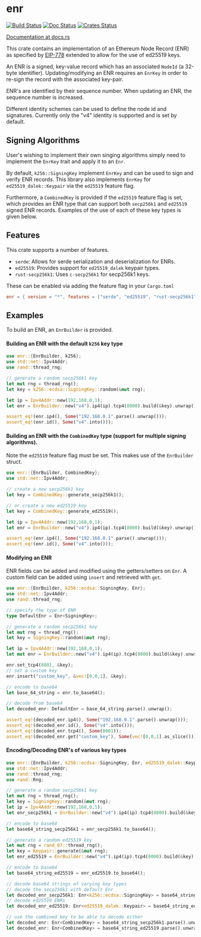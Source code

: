 enr
============

[![Build Status]][Build Link] [![Doc Status]][Doc Link] [![Crates
Status]][Crates Link]

[Build Status]: https://github.com/AgeManning/enr/workflows/build/badge.svg?branch=master
[Build Link]: https://github.com/AgeManning/enr/actions
[Doc Status]: https://docs.rs/enr/badge.svg
[Doc Link]: https://docs.rs/enr
[Crates Status]: https://img.shields.io/crates/v/enr.svg
[Crates Link]: https://crates.io/crates/enr

[Documentation at docs.rs](https://docs.rs/enr)

This crate contains an implementation of an Ethereum Node Record (ENR) as specified by
[EIP-778](https://eips.ethereum.org/EIPS/eip-778) extended to allow for the use of ed25519 keys.

An ENR is a signed, key-value record which has an associated `NodeId` (a 32-byte identifier).
Updating/modifying an ENR requires an `EnrKey` in order to re-sign the record with the
associated key-pair.

ENR's are identified by their sequence number. When updating an ENR, the sequence number is
increased.

Different identity schemes can be used to define the node id and signatures. Currently only the
"v4" identity is supported and is set by default.

## Signing Algorithms

User's wishing to implement their own singing algorithms simply need to
implement the `EnrKey` trait and apply it to an `Enr`.

By default, `k256::SigningKey` implement `EnrKey` and can be used to sign and
verify ENR records. This library also implements `EnrKey` for `ed25519_dalek::Keypair` via the `ed25519`
feature flag.

Furthermore, a `CombinedKey` is provided if the `ed25519` feature flag is set, which provides an
ENR type that can support both `secp256k1` and `ed25519` signed ENR records. Examples of the
use of each of these key types is given below.

## Features

This crate supports a number of features.

- `serde`: Allows for serde serialization and deserialization for ENRs.
- `ed25519`: Provides support for `ed25519_dalek` keypair types.
- `rust-secp256k1`: Uses `c-secp256k1` for secp256k1 keys.

These can be enabled via adding the feature flag in your `Cargo.toml`

```toml
enr = { version = "*", features = ["serde", "ed25519", "rust-secp256k1"] }
```

## Examples

To build an ENR, an `EnrBuilder` is provided.

#### Building an ENR with the default `k256` key type

```rust
use enr::{EnrBuilder, k256};
use std::net::Ipv4Addr;
use rand::thread_rng;

// generate a random secp256k1 key
let mut rng = thread_rng();
let key = k256::ecdsa::SigningKey::random(&mut rng);

let ip = Ipv4Addr::new(192,168,0,1);
let enr = EnrBuilder::new("v4").ip4(ip).tcp4(8000).build(&key).unwrap();

assert_eq!(enr.ip4(), Some("192.168.0.1".parse().unwrap()));
assert_eq!(enr.id(), Some("v4".into()));
```

#### Building an ENR with the `CombinedKey` type (support for multiple signing algorithms).

Note the `ed25519` feature flag must be set. This makes use of the
`EnrBuilder` struct.

```rust
use enr::{EnrBuilder, CombinedKey};
use std::net::Ipv4Addr;

// create a new secp256k1 key
let key = CombinedKey::generate_secp256k1();

// or create a new ed25519 key
let key = CombinedKey::generate_ed25519();

let ip = Ipv4Addr::new(192,168,0,1);
let enr = EnrBuilder::new("v4").ip4(ip).tcp4(8000).build(&key).unwrap();

assert_eq!(enr.ip4(), Some("192.168.0.1".parse().unwrap()));
assert_eq!(enr.id(), Some("v4".into()));
```

#### Modifying an ENR

ENR fields can be added and modified using the getters/setters on `Enr`. A custom field
can be added using `insert` and retrieved with `get`.

```rust
use enr::{EnrBuilder, k256::ecdsa::SigningKey, Enr};
use std::net::Ipv4Addr;
use rand::thread_rng;

// specify the type of ENR
type DefaultEnr = Enr<SigningKey>;

// generate a random secp256k1 key
let mut rng = thread_rng();
let key = SigningKey::random(&mut rng);

let ip = Ipv4Addr::new(192,168,0,1);
let mut enr = EnrBuilder::new("v4").ip4(ip).tcp4(8000).build(&key).unwrap();

enr.set_tcp4(8001, &key);
// set a custom key
enr.insert("custom_key", &vec![0,0,1], &key);

// encode to base64
let base_64_string = enr.to_base64();

// decode from base64
let decoded_enr: DefaultEnr = base_64_string.parse().unwrap();

assert_eq!(decoded_enr.ip4(), Some("192.168.0.1".parse().unwrap()));
assert_eq!(decoded_enr.id(), Some("v4".into()));
assert_eq!(decoded_enr.tcp4(), Some(8001));
assert_eq!(decoded_enr.get("custom_key"), Some(vec![0,0,1].as_slice()));
```

#### Encoding/Decoding ENR's of various key types

```rust
use enr::{EnrBuilder, k256::ecdsa::SigningKey, Enr, ed25519_dalek::Keypair, CombinedKey};
use std::net::Ipv4Addr;
use rand::thread_rng;
use rand::Rng;

// generate a random secp256k1 key
let mut rng = thread_rng();
let key = SigningKey::random(&mut rng);
let ip = Ipv4Addr::new(192,168,0,1);
let enr_secp256k1 = EnrBuilder::new("v4").ip4(ip).tcp4(8000).build(&key).unwrap();

// encode to base64
let base64_string_secp256k1 = enr_secp256k1.to_base64();

// generate a random ed25519 key
let mut rng = rand_07::thread_rng();
let key = Keypair::generate(&mut rng);
let enr_ed25519 = EnrBuilder::new("v4").ip4(ip).tcp4(8000).build(&key).unwrap();

// encode to base64
let base64_string_ed25519 = enr_ed25519.to_base64();

// decode base64 strings of varying key types
// decode the secp256k1 with default Enr
let decoded_enr_secp256k1: Enr<k256::ecdsa::SigningKey> = base64_string_secp256k1.parse().unwrap();
// decode ed25519 ENRs
let decoded_enr_ed25519: Enr<ed25519_dalek::Keypair> = base64_string_ed25519.parse().unwrap();

// use the combined key to be able to decode either
let decoded_enr: Enr<CombinedKey> = base64_string_secp256k1.parse().unwrap();
let decoded_enr: Enr<CombinedKey> = base64_string_ed25519.parse().unwrap();
```
